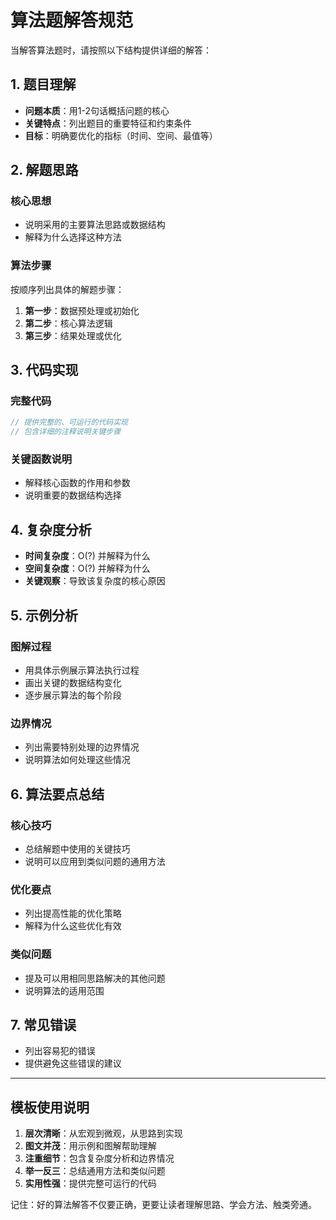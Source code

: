 # 算法题解答规范

当解答算法题时，请按照以下结构提供详细的解答：

## 1. 题目理解

- **问题本质**：用1-2句话概括问题的核心
- **关键特点**：列出题目的重要特征和约束条件
- **目标**：明确要优化的指标（时间、空间、最值等）

## 2. 解题思路

### 核心思想

- 说明采用的主要算法思路或数据结构
- 解释为什么选择这种方法

### 算法步骤

按顺序列出具体的解题步骤：

1. **第一步**：数据预处理或初始化
2. **第二步**：核心算法逻辑
3. **第三步**：结果处理或优化

## 3. 代码实现

### 完整代码

```typescript
// 提供完整的、可运行的代码实现
// 包含详细的注释说明关键步骤
```

### 关键函数说明

- 解释核心函数的作用和参数
- 说明重要的数据结构选择

## 4. 复杂度分析

- **时间复杂度**：O(?) 并解释为什么
- **空间复杂度**：O(?) 并解释为什么
- **关键观察**：导致该复杂度的核心原因

## 5. 示例分析

### 图解过程

- 用具体示例展示算法执行过程
- 画出关键的数据结构变化
- 逐步展示算法的每个阶段

### 边界情况

- 列出需要特别处理的边界情况
- 说明算法如何处理这些情况

## 6. 算法要点总结

### 核心技巧

- 总结解题中使用的关键技巧
- 说明可以应用到类似问题的通用方法

### 优化要点

- 列出提高性能的优化策略
- 解释为什么这些优化有效

### 类似问题

- 提及可以用相同思路解决的其他问题
- 说明算法的适用范围

## 7. 常见错误

- 列出容易犯的错误
- 提供避免这些错误的建议

---

## 模板使用说明

1. **层次清晰**：从宏观到微观，从思路到实现
2. **图文并茂**：用示例和图解帮助理解
3. **注重细节**：包含复杂度分析和边界情况
4. **举一反三**：总结通用方法和类似问题
5. **实用性强**：提供完整可运行的代码

记住：好的算法解答不仅要正确，更要让读者理解思路、学会方法、触类旁通。
